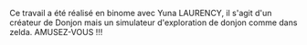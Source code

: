 Ce travail a été réalisé en binome avec Yuna LAURENCY, il s'agit d'un créateur de Donjon mais un simulateur d'exploration de donjon comme dans zelda.
AMUSEZ-VOUS !!!
